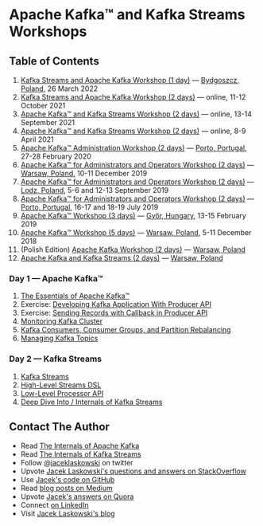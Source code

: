 # Apache Kafka™ and Kafka Streams Workshops

## Table of Contents

1. [Kafka Streams and Apache Kafka Workshop (1 day)](https://jaceklaskowski.github.io/kafka-workshop/slides/00_agenda-1-day-Apache-Kafka-Kafka-Streams-Workshop.html) &mdash; [Bydgoszcz, Poland](https://en.wikipedia.org/wiki/Bydgoszcz), 26 March 2022
1. [Kafka Streams and Apache Kafka Workshop (2 days)](https://jaceklaskowski.github.io/kafka-workshop/slides/00_agenda-2-days-Kafka-Streams-Apache-Kafka-Workshop.html) &mdash; online, 11-12 October 2021
1. [Apache Kafka™ and Kafka Streams Workshop (2 days)](https://jaceklaskowski.github.io/kafka-workshop/slides/00_agenda-2-days-Apache-Kafka-Kafka-Streams-Workshop.html) &mdash; online, 13-14 September 2021
1. [Apache Kafka™ and Kafka Streams Workshop (2 days)](https://jaceklaskowski.github.io/kafka-workshop/slides/00_agenda-2-days-Apache-Kafka-Kafka-Streams-Workshop.html) &mdash; online, 8-9 April 2021
1. [Apache Kafka™ Administration Workshop (2 days)](https://jaceklaskowski.github.io/kafka-workshop/slides/00_agenda-2-days-Apache-Kafka-Administration-Workshop.html) &mdash; [Porto, Portugal](https://en.wikipedia.org/wiki/Porto), 27-28 February 2020
1. [Apache Kafka™ for Administrators and Operators Workshop (2 days)](https://jaceklaskowski.github.io/kafka-workshop/slides/00_agenda-2-days-Apache-Kafka-Administration-Workshop.html) &mdash; [Warsaw, Poland](https://en.wikipedia.org/wiki/Warsaw), 10-11 December 2019
1. [Apache Kafka™ for Administrators and Operators Workshop (2 days)](https://jaceklaskowski.github.io/kafka-workshop/slides/00_agenda-2-days-Apache-Kafka-Administration-Workshop.html) &mdash; [Lodz, Poland](https://en.wikipedia.org/wiki/%C5%81%C3%B3d%C5%BA), 5-6 and 12-13 September 2019
1. [Apache Kafka™ for Administrators and Operators Workshop (2 days)](https://jaceklaskowski.github.io/kafka-workshop/slides/00_agenda-2-days-Apache-Kafka-Administration-Workshop.html) &mdash; [Porto, Portugal](https://en.wikipedia.org/wiki/Porto), 16-17 and 18-19 July 2019
1. [Apache Kafka™ Workshop (3 days)](https://jaceklaskowski.github.io/kafka-workshop/slides/00_agenda-3-days-Apache-Kafka-Workshop.html) &mdash; [Győr, Hungary](https://en.wikipedia.org/wiki/Gy%C5%91r), 13-15 February 2019
1. [Apache Kafka™ Workshop (5 days)](https://jaceklaskowski.github.io/kafka-workshop/slides/00_agenda-5-days-Apache-Kafka-Workshop.html) &mdash; [Warsaw, Poland](https://en.wikipedia.org/wiki/Warsaw), 5-11 December 2018
1. (Polish Edition) [Apache Kafka Workshop (2 days)](https://jaceklaskowski.github.io/kafka-workshop/slides/00-agenda-2-days-Apache-Kafka-Workshop-PL.html) &mdash; [Warsaw, Poland](https://en.wikipedia.org/wiki/Warsaw)
1. [Apache Kafka and Kafka Streams (2 days)](https://jaceklaskowski.github.io/kafka-workshop/slides/00-agenda-2-days-Kafka-and-Kafka-Streams-Workshop.html) &mdash; [Warsaw, Poland](https://en.wikipedia.org/wiki/Warsaw)

### Day 1 &mdash; Apache Kafka™

1. [The Essentials of Apache Kafka™](https://jaceklaskowski.github.io/kafka-workshop/slides/apache-kafka-essentials.html)
2. Exercise: [Developing Kafka Application With Producer API](https://jaceklaskowski.github.io/kafka-workshop/slides/kafka-exercise-Developing-Kafka-Application-With-Producer-API.html)
3. Exercise: [Sending Records with Callback in Producer API](https://jaceklaskowski.github.io/kafka-workshop/slides/kafka-exercise-Sending-Records-with-Callback-in-Producer-API.html)
4. [Monitoring Kafka Cluster](https://jaceklaskowski.github.io/kafka-workshop/slides/Monitoring-Kafka-Cluster.html)
1. [Kafka Consumers, Consumer Groups, and Partition Rebalancing](https://jaceklaskowski.github.io/kafka-workshop/slides/kafka-consumers-consumer-groups-and-partition-rebalancing.html)
1. [Managing Kafka Topics](https://jaceklaskowski.github.io/kafka-workshop/slides/kafka-managing-kafka-topics.html)

### Day 2 &mdash; Kafka Streams

1. [Kafka Streams](https://jaceklaskowski.github.io/kafka-workshop/slides/kafka-streams-essentials.html)
2. [High-Level Streams DSL](https://jaceklaskowski.github.io/kafka-workshop/slides/kafka-streams-streams-dsl.html)
3. [Low-Level Processor API](https://jaceklaskowski.github.io/kafka-workshop/slides/kafka-streams-processor-api.html)
4. [Deep Dive Into / Internals of Kafka Streams](https://jaceklaskowski.github.io/kafka-workshop/slides/kafka-streams-internals.html)

## Contact The Author

* Read [The Internals of Apache Kafka](https://bit.ly/apache-kafka-internals)
* Read [The Internals of Kafka Streams](https://bit.ly/kafka-streams-internals)
* Follow [@jaceklaskowski](https://twitter.com/jaceklaskowski) on twitter
* Upvote [Jacek Laskowski's questions and answers on StackOverflow](http://stackoverflow.com/users/1305344/jacek-laskowski)
* Use [Jacek's code on GitHub](https://github.com/jaceklaskowski)
* Read [blog posts on Medium](https://medium.com/@jaceklaskowski)
* Upvote [Jacek's answers on Quora](https://www.quora.com/profile/Jacek-Laskowski)
* Connect [on LinkedIn](https://www.linkedin.com/in/jaceklaskowski/)
* Visit [Jacek Laskowski's blog](https://blog.jaceklaskowski.pl)
